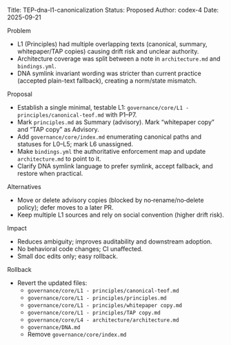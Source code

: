 Title: TEP-dna-l1-canonicalization
Status: Proposed
Author: codex-4
Date: 2025-09-21

Problem
- L1 (Principles) had multiple overlapping texts (canonical, summary, whitepaper/TAP copies) causing drift risk and unclear authority.
- Architecture coverage was split between a note in `architecture.md` and `bindings.yml`.
- DNA symlink invariant wording was stricter than current practice (accepted plain-text fallback), creating a norm/state mismatch.

Proposal
- Establish a single minimal, testable L1: `governance/core/L1 - principles/canonical-teof.md` with P1–P7.
- Mark `principles.md` as Summary (advisory). Mark “whitepaper copy” and “TAP copy” as Advisory.
- Add `governance/core/index.md` enumerating canonical paths and statuses for L0–L5; mark L6 unassigned.
- Make `bindings.yml` the authoritative enforcement map and update `architecture.md` to point to it.
- Clarify DNA symlink language to prefer symlink, accept fallback, and restore when practical.

Alternatives
- Move or delete advisory copies (blocked by no‑rename/no‑delete policy); defer moves to a later PR.
- Keep multiple L1 sources and rely on social convention (higher drift risk).

Impact
- Reduces ambiguity; improves auditability and downstream adoption.
- No behavioral code changes; CI unaffected.
- Small doc edits only; easy rollback.

Rollback
- Revert the updated files:
  - `governance/core/L1 - principles/canonical-teof.md`
  - `governance/core/L1 - principles/principles.md`
  - `governance/core/L1 - principles/whitepaper copy.md`
  - `governance/core/L1 - principles/TAP copy.md`
  - `governance/core/L4 - architecture/architecture.md`
  - `governance/DNA.md`
  - Remove `governance/core/index.md`

